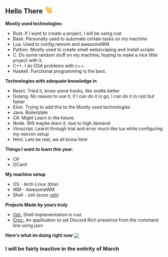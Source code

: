 ## Hello There  <img src="waving-hand-joypixels.gif" width="30px">

**Mostly used technologies**:
- Rust. If I want to create a project, I will be using rust
- Bash. Personally used to automate certain tasks on my machine
- Lua. Used to config neovim and awesomeWM
- Python. Mostly used to create small webscraping and install scripts
- C. Do some random stuff on my machine, hoping to make a nice little project with it.
- C++. I do DSA problems with c++.
- Haskell. Functional programming is the best.

**Technologies with adequate knowledge in**
- React. Tried it, know some hooks, like svelte better
- Golang. No reason to use it, if I can do it in go, I can do it in rust but faster
- Elixir. Trying to add this to the Mostly used technologies
- Java. Boilerplate 
- C#. Might Learn in the future.
- Node. Will maybe learn it, due to high demand
- Vimscript. Learnt through trial and error much like lua while configuring my neovim setup
- Html. Lets be real, we all know html

**Things I want to learn this year**:
- C#
- OCaml

**My machine setup**
- OS - Arch Linux (btw)
- WM - AwesomeWM
- Shell - zsh (soon [vsh](https://github.com/xmantle/vsh))

**Projects Made by yours truly**
- [Vsh](https://github.com/xmantle/vsh), Shell implementation in rust
- [Crpc](https://github.com/Vaimer9/crpc), An application to set Discord Rich presence from the command line using json

**Here's what im doing right now**
<img align="center" src="https://lanyard-profile-readme.vercel.app/api/528957911569793027?bg=00000000" />

### I will be fairly inactive in the entirity of March

